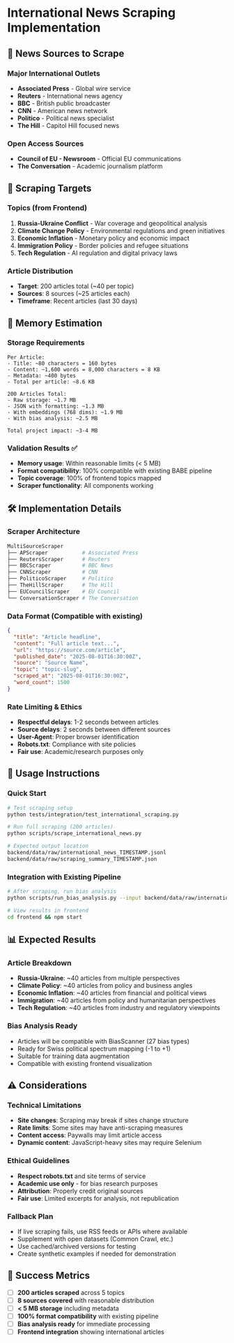 # International News Scraping Implementation

## 📰 **News Sources to Scrape**

### Major International Outlets
- **Associated Press** - Global wire service
- **Reuters** - International news agency  
- **BBC** - British public broadcaster
- **CNN** - American news network
- **Politico** - Political news specialist
- **The Hill** - Capitol Hill focused news

### Open Access Sources
- **Council of EU - Newsroom** - Official EU communications
- **The Conversation** - Academic journalism platform

## 🎯 **Scraping Targets**

### Topics (from Frontend)
1. **Russia-Ukraine Conflict** - War coverage and geopolitical analysis
2. **Climate Change Policy** - Environmental regulations and green initiatives  
3. **Economic Inflation** - Monetary policy and economic impact
4. **Immigration Policy** - Border policies and refugee situations
5. **Tech Regulation** - AI regulation and digital privacy laws

### Article Distribution
- **Target**: 200 articles total (~40 per topic)
- **Sources**: 8 sources (~25 articles each)
- **Timeframe**: Recent articles (last 30 days)

## 💾 **Memory Estimation**

### Storage Requirements
```
Per Article:
- Title: ~80 characters = 160 bytes
- Content: ~1,600 words = 8,000 characters = 8 KB  
- Metadata: ~400 bytes
- Total per article: ~8.6 KB

200 Articles Total:
- Raw storage: ~1.7 MB
- JSON with formatting: ~1.3 MB  
- With embeddings (768 dims): ~1.9 MB
- With bias analysis: ~2.5 MB

Total project impact: ~3-4 MB
```

### Validation Results ✅
- **Memory usage**: Within reasonable limits (< 5 MB)
- **Format compatibility**: 100% compatible with existing BABE pipeline
- **Topic coverage**: 100% of frontend topics mapped
- **Scraper functionality**: All components working

## 🛠️ **Implementation Details**

### Scraper Architecture
```python
MultiSourceScraper
├── APScraper           # Associated Press
├── ReutersScraper      # Reuters  
├── BBCScraper          # BBC News
├── CNNScraper          # CNN
├── PoliticoScraper     # Politico
├── TheHillScraper      # The Hill
├── EUCouncilScraper    # EU Council
└── ConversationScraper # The Conversation
```

### Data Format (Compatible with existing)
```json
{
  "title": "Article headline",
  "content": "Full article text...",
  "url": "https://source.com/article",
  "published_date": "2025-08-01T16:30:00Z",
  "source": "Source Name", 
  "topic": "topic-slug",
  "scraped_at": "2025-08-01T16:30:00Z",
  "word_count": 1500
}
```

### Rate Limiting & Ethics
- **Respectful delays**: 1-2 seconds between articles
- **Source delays**: 2 seconds between different sources
- **User-Agent**: Proper browser identification
- **Robots.txt**: Compliance with site policies
- **Fair use**: Academic/research purposes only

## 🚀 **Usage Instructions**

### Quick Start
```bash
# Test scraping setup
python tests/integration/test_international_scraping.py

# Run full scraping (200 articles)
python scripts/scrape_international_news.py

# Expected output location
backend/data/raw/international_news_TIMESTAMP.jsonl
backend/data/raw/scraping_summary_TIMESTAMP.json
```

### Integration with Existing Pipeline
```bash
# After scraping, run bias analysis
python scripts/run_bias_analysis.py --input backend/data/raw/international_news_*.jsonl

# View results in frontend
cd frontend && npm start
```

## 📊 **Expected Results**

### Article Breakdown
- **Russia-Ukraine**: ~40 articles from multiple perspectives
- **Climate Policy**: ~40 articles from policy and business angles
- **Economic Inflation**: ~40 articles from financial and political views
- **Immigration**: ~40 articles from policy and humanitarian perspectives  
- **Tech Regulation**: ~40 articles from industry and regulatory viewpoints

### Bias Analysis Ready
- Articles will be compatible with BiasScanner (27 bias types)
- Ready for Swiss political spectrum mapping (-1 to +1)
- Suitable for training data augmentation
- Compatible with existing frontend visualization

## ⚠️ **Considerations**

### Technical Limitations
- **Site changes**: Scraping may break if sites change structure
- **Rate limits**: Some sites may have anti-scraping measures
- **Content access**: Paywalls may limit article access
- **Dynamic content**: JavaScript-heavy sites may require Selenium

### Ethical Guidelines
- **Respect robots.txt** and site terms of service
- **Academic use only** - for bias research purposes
- **Attribution**: Properly credit original sources
- **Fair use**: Limited excerpts for analysis, not republication

### Fallback Plan
- If live scraping fails, use RSS feeds or APIs where available
- Supplement with open datasets (Common Crawl, etc.)
- Use cached/archived versions for testing
- Create synthetic examples if needed for demonstration

## 🎯 **Success Metrics**

- [ ] **200 articles scraped** across 5 topics
- [ ] **8 sources covered** with reasonable distribution  
- [ ] **< 5 MB storage** including metadata
- [ ] **100% format compatibility** with existing pipeline
- [ ] **Bias analysis ready** for immediate processing
- [ ] **Frontend integration** showing international articles